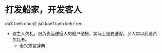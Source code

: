 # 打发船家，开发客人
da3 faeh chun2 jia1 kae1 faeh keh7 ren
+ 谓主人欠礼，跟负责运送密人的船户结帐，实际上是要送客。乡人常以此语责欠礼者。
  * 泰兴方言辞典
